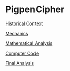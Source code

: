 # PigpenCipher

[Historical Context](historicalContext.md)

[Mechanics]()

[Mathematical Analysis]()

[Computer Code]()

[Final Analysis]()
